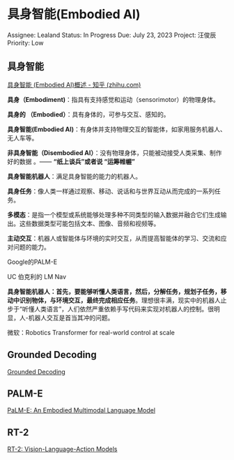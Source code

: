 # 具身智能(Embodied AI)

Assignee: Lealand
Status: In Progress
Due: July 23, 2023
Project: 汪俊辰 
Priority: Low

## 具身智能

[具身智能 (Embodied AI)概述 - 知乎 (zhihu.com)](https://zhuanlan.zhihu.com/p/620342675)

**具身（Embodiment)**：指具有支持感觉和运动（sensorimotor）的物理身体。

**具身的 （Embodied）**：具有身体的，可参与交互、感知的。

**具身智能(Embodied AI)**：有身体并支持物理交互的智能体，如家用服务机器人、无人车等。

**非具身智能（Disembodied AI）**：没有物理身体，只能被动接受人类采集、制作好的数据 。—— **“纸上谈兵”或者说 “运筹帷幄”**

**具身智能机器人**：满足具身智能的能力的机器人。

**具身任务**：像人类一样通过观察、移动、说话和与世界互动从而完成的一系列任务。

**多模态**：是指一个模型或系统能够处理多种不同类型的输入数据并融合它们生成输出。这些数据类型可能包括文本、图像、音频和视频等。

**主动交互**：机器人或智能体与环境的实时交互，从而提高智能体的学习、交流和应对问题的能力。

Google的PALM-E

UC 伯克利的 LM Nav

**具身智能机器人：首先，要能够听懂人类语言，然后，分解任务，规划子任务，移动中识别物体，与环境交互，最终完成相应任务**。理想很丰满，现实中的机器人止步于“听懂人类语言”，人们依然严重依赖手写代码来实现对机器人的控制。很明显，人-机器人交互是首当其冲的问题。

微软：Robotics Transformer for real-world control at scale

## Grounded Decoding

[Grounded Decoding](Grounded-Decoding.md)

## PALM-E

[PaLM-E: An Embodied Multimodal Language Model](PaLM-E%20An%20Embodied%20Multimodal%20Language%20Model.md)

## RT-2

[RT-2: Vision-Language-Action Models](RT-2%20Vision-Language-Action%20Models.md)